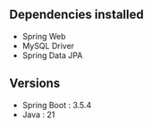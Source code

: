 ## Dependencies installed
- Spring Web
- MySQL Driver
- Spring Data JPA

## Versions
- Spring Boot : 3.5.4
- Java : 21 